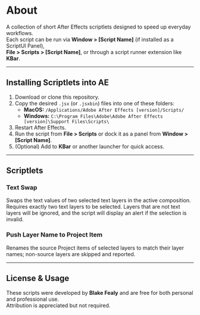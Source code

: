 # About
A collection of short After Effects scriptlets designed to speed up everyday workflows.  
Each script can be run via **Window > [Script Name]** (if installed as a ScriptUI Panel),  
**File > Scripts > [Script Name]**, or through a script runner extension like **KBar**.

---

## Installing Scriptlets into AE
1. Download or clone this repository.  
2. Copy the desired `.jsx` (or `.jsxbin`) files into one of these folders:  
   - **MacOS:** `/Applications/Adobe After Effects [version]/Scripts/`  
   - **Windows:** `C:\Program Files\Adobe\Adobe After Effects [version]\Support Files\Scripts\`  
3. Restart After Effects.  
4. Run the script from **File > Scripts** or dock it as a panel from **Window > [Script Name]**.  
5. (Optional) Add to **KBar** or another launcher for quick access.

---
## Scriptlets

### Text Swap
Swaps the text values of two selected text layers in the active composition. Requires exactly two text layers to be selected. Layers that are not text layers will be ignored, and the script will display an alert if the selection is invalid.

### Push Layer Name to Project Item
Renames the source Project items of selected layers to match their layer names; non-source layers are skipped and reported.

---

## License & Usage
These scripts were developed by **Blake Fealy** and are free for both personal and professional use.  
Attribution is appreciated but not required.
